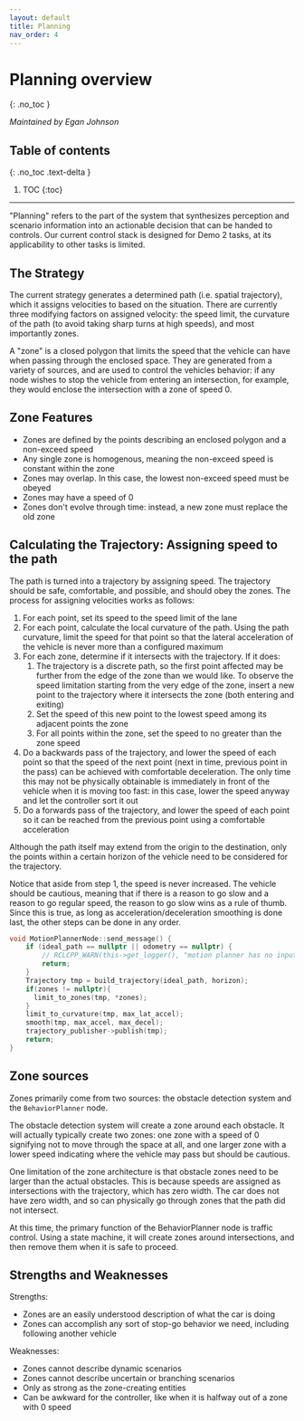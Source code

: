```yaml
---
layout: default
title: Planning
nav_order: 4
---
```


# Planning overview
{: .no_toc }

*Maintained by Egan Johnson*
## Table of contents
{: .no_toc .text-delta }

1. TOC
{:toc}

---

"Planning" refers to the part of the system that synthesizes perception and 
scenario information into an actionable decision that can be handed to controls.
Our current control stack is designed for Demo 2 tasks, at its applicability to 
other tasks is limited. 

## The Strategy
The current strategy generates a determined path (i.e. spatial trajectory), 
which it assigns velocities to based on the situation. There are currently three
modifying factors on assigned velocity: the speed limit, the curvature of the 
path (to avoid taking sharp turns at high speeds), and most importantly zones. 

A "zone" is a closed polygon that limits the speed that the vehicle can have 
when passing through the enclosed space. They are generated from a variety of 
sources, and are used to control the vehicles behavior: if any node wishes to
stop the vehicle from entering an intersection, for example, they would enclose
the intersection with a zone of speed 0.

## Zone Features
  * Zones are defined by the points describing an enclosed polygon and a 
    non-exceed speed
  * Any single zone is homogenous, meaning the non-exceed speed is constant 
    within the zone
  * Zones may overlap. In this case, the lowest non-exceed speed must be obeyed
  * Zones may have a speed of 0
  * Zones don't evolve through time: instead, a new zone must replace the old
    zone

## Calculating the Trajectory: Assigning speed to the path
  The path is turned into a trajectory by assigning speed. The trajectory should
  be safe, comfortable, and possible, and should obey the zones. The process for
  assigning velocities works as follows:
   1. For each point, set its speed to the speed limit of the lane
   2. For each point, calculate the local curvature of the path. Using the path
      curvature, limit the speed for that point so that the lateral acceleration
      of the vehicle is never more than a configured maximum
   3. For each zone, determine if it intersects with the trajectory. If it does:
      1. The trajectory is a discrete path, so the first point affected may be 
        further from the edge of the zone than we would like. To observe the 
        speed limitation starting from the very edge of the zone, insert a new 
        point to the trajectory where it intersects the zone (both entering and
        exiting)
      2. Set the speed of this new point to the lowest speed among its adjacent
        points the zone
      3. For all points within the zone, set the speed to no greater than the 
        zone speed
   4. Do a backwards pass of the trajectory, and lower the speed of each point
      so that the speed of the next point (next in time, previous point in the 
      pass) can be achieved with comfortable deceleration. The only time this 
      may not be physically obtainable is immediately in front of the vehicle 
      when it is moving too fast: in this case, lower the speed anyway and let 
      the controller sort it out
   5. Do a forwards pass of the trajectory, and lower the speed of each point so
      it can be reached from the previous point using a comfortable acceleration

  Although the path itself may extend from the origin to the destination, only 
  the points within a certain horizon of the vehicle need to be considered for
  the trajectory.

  Notice that aside from step 1, the speed is never increased. The vehicle should
  be cautious, meaning that if there is a reason to go slow and a reason to go
  regular speed, the reason to go slow wins as a rule of thumb. Since this is 
  true, as long as acceleration/deceleration smoothing is done last, the other
  steps can be done in any order.

```cpp
void MotionPlannerNode::send_message() {
    if (ideal_path == nullptr || odometry == nullptr) {
        // RCLCPP_WARN(this->get_logger(), "motion planner has no input path, skipping...");
        return;
    }
    Trajectory tmp = build_trajectory(ideal_path, horizon);
    if(zones != nullptr){
      limit_to_zones(tmp, *zones);
    }
    limit_to_curvature(tmp, max_lat_accel);
    smooth(tmp, max_accel, max_decel);
    trajectory_publisher->publish(tmp);
    return;
}
```
## Zone sources
  Zones primarily come from two sources: the obstacle detection system and 
  the `BehaviorPlanner` node. 

  The obstacle detection system will create a zone around each obstacle. It will
  actually typically create two zones: one zone with a speed of 0 signifying not
  to move through the space at all, and one larger zone with a lower speed 
  indicating where the vehicle may pass but should be cautious.

  One limitation of the zone architecture is that obstacle zones need to be 
  larger than the actual obstacles. This is because speeds are assigned as 
  intersections with the trajectory, which has zero width. The car does not have
  zero width, and so can physically go through zones that the path did not 
  intersect.

  At this time, the primary function of the BehaviorPlanner node is traffic
  control. Using a state machine, it will create zones around intersections, 
  and then remove them when it is safe to proceed. 

  ## Strengths and Weaknesses
  
  Strengths:
   * Zones are an easily understood description of what the car is doing
   * Zones can accomplish any sort of stop-go behavior we need, including 
     following another vehicle
  
  Weaknesses:
   * Zones cannot describe dynamic scenarios
   * Zones cannot describe uncertain or branching scenarios
   * Only as strong as the zone-creating entities
   * Can be awkward for the controller, like when it is halfway out of a zone with 0 speed